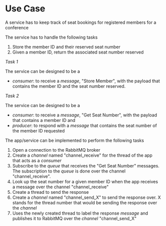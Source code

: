 # Use Case

A service has to keep track of seat bookings for registered members for a conference

The service has to handle the following tasks

1. Store the member ID and their reserved seat number 
2. Given a member ID, return the associated seat number reserved

*Task 1*

The service can be designed to be a 

* *consumer*: to receive a *message*, "Store Member", with the payload that contains the member ID and the seat number reserved.

*Task 2*

The service can be designed to be a 

* *consumer*: to receive a *message*, "Get Seat Number", with the payload that contains a member ID and 
* *producer*: to respond with a *message* that contains the seat number of the member ID requested


The app/service can be implemented to perform the following tasks

1. Open a connection to the RabbitMQ broker
2. Create a *channel* named "channel_receive" for the thread of the app that acts as a *consumer*
3. Subscribe to the *queue* that receives the "Get Seat Number" messages. The subscription to the *queue* is done over the channel "channel_receive".
4. Look up the seat number for a given member ID when the app receives a message over the channel "channel_receive"
5. Create a thread to send the response
6. Create a *channel* named "channel_send_X" to send the response over. X stands for the thread number that would be sending the response over the *channel*
7. Uses the newly created thread to label the response *message* and publishes it to RabbitMQ over the *channel* "channel_send_X"
